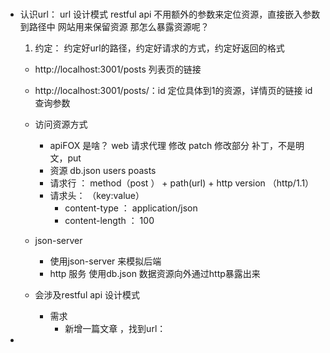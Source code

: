 ### 

- 认识url：
  url 设计模式 restful api 不用额外的参数来定位资源，直接嵌入参数到路径中
  网站用来保留资源 那怎么暴露资源呢？
  1. 约定： 约定好url的路径，约定好请求的方式，约定好返回的格式

  - http://localhost:3001/posts   列表页的链接
  - http://localhost:3001/posts/：id 定位具体到1的资源，详情页的链接
  id 查询参数

  - 访问资源方式
    - apiFOX 是啥？ web 请求代理
      修改 patch 修改部分 补丁，不是明文，put 
    - 资源 db.json users poasts
    - 请求行 ： method（post ） + path(url) + http version （http/1.1）
    - 请求头： （key:value）
      - content-type ： application/json
      - content-length ： 100
  - json-server
    - 使用json-server 来模拟后端
    - http 服务 使用db.json 数据资源向外通过http暴露出来

  - 会涉及restful api 设计模式
    - 需求
      - 新增一篇文章 ，找到url：

- 
